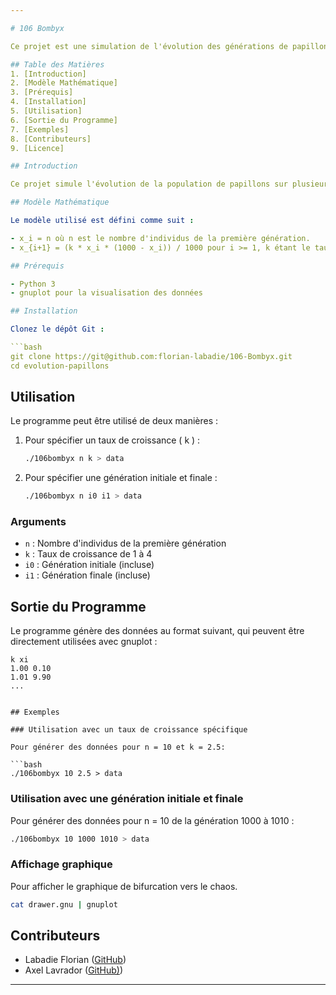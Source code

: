 ```yaml
---

# 106 Bombyx

Ce projet est une simulation de l'évolution des générations de papillons en utilisant un modèle mathématique. Le programme en Python génère des données pour visualiser cette évolution et les imprime sous un format compatible avec gnuplot.

## Table des Matières
1. [Introduction]
2. [Modèle Mathématique]
3. [Prérequis]
4. [Installation]
5. [Utilisation]
6. [Sortie du Programme]
7. [Exemples]
8. [Contributeurs]
9. [Licence]

## Introduction

Ce projet simule l'évolution de la population de papillons sur plusieurs générations selon un modèle mathématique simple. Les résultats sont destinés à être visualisés à l'aide de gnuplot.

## Modèle Mathématique

Le modèle utilisé est défini comme suit :

- x_i = n où n est le nombre d'individus de la première génération.
- x_{i+1} = (k * x_i * (1000 - x_i)) / 1000 pour i >= 1, k étant le taux de croissance, compris entre 1 et 4.

## Prérequis

- Python 3
- gnuplot pour la visualisation des données

## Installation

Clonez le dépôt Git :

```bash
git clone https://git@github.com:florian-labadie/106-Bombyx.git
cd evolution-papillons
```

## Utilisation

Le programme peut être utilisé de deux manières :

1. Pour spécifier un taux de croissance \( k \) :
   ```bash
   ./106bombyx n k > data
   ```

2. Pour spécifier une génération initiale et finale :
   ```bash
   ./106bombyx n i0 i1 > data
   ```

### Arguments

- `n` : Nombre d'individus de la première génération
- `k` : Taux de croissance de 1 à 4
- `i0` : Génération initiale (incluse)
- `i1` : Génération finale (incluse)

## Sortie du Programme

Le programme génère des données au format suivant, qui peuvent être directement utilisées avec gnuplot :

```
k xi
1.00 0.10
1.01 9.90
...
```

```

## Exemples

### Utilisation avec un taux de croissance spécifique

Pour générer des données pour n = 10 et k = 2.5:

```bash
./106bombyx 10 2.5 > data
```

### Utilisation avec une génération initiale et finale

Pour générer des données pour n = 10 de la génération 1000 à 1010 :

```bash
./106bombyx 10 1000 1010 > data
```
### Affichage graphique

Pour afficher le graphique de bifurcation vers le chaos.

```bash
cat drawer.gnu | gnuplot
```
## Contributeurs

- Labadie Florian ([GitHub](https://github.com/florian-labadie))
- Axel Lavrador ([GitHub)](https://github.com/Oursegamin))

---
